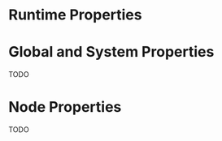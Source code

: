 Runtime Properties
==================

Global and System Properties
============================

TODO

Node Properties
===============

TODO
